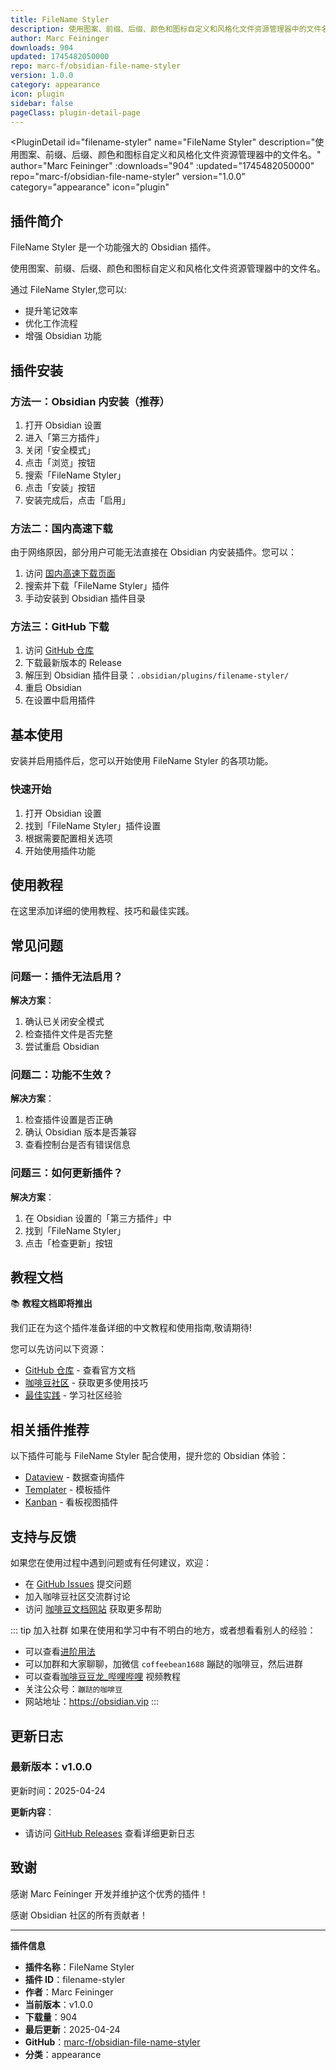 ```yaml
---
title: FileName Styler
description: 使用图案、前缀、后缀、颜色和图标自定义和风格化文件资源管理器中的文件名。
author: Marc Feininger
downloads: 904
updated: 1745482050000
repo: marc-f/obsidian-file-name-styler
version: 1.0.0
category: appearance
icon: plugin
sidebar: false
pageClass: plugin-detail-page
---
```


<PluginDetail
  id="filename-styler"
  name="FileName Styler"
  description="使用图案、前缀、后缀、颜色和图标自定义和风格化文件资源管理器中的文件名。"
  author="Marc Feininger"
  :downloads="904"
  :updated="1745482050000"
  repo="marc-f/obsidian-file-name-styler"
  version="1.0.0"
  category="appearance"
  icon="plugin"
>

<!-- AUTO_GENERATED_START -->
## 插件简介

FileName Styler 是一个功能强大的 Obsidian 插件。

使用图案、前缀、后缀、颜色和图标自定义和风格化文件资源管理器中的文件名。

通过 FileName Styler,您可以:

- 提升笔记效率
- 优化工作流程
- 增强 Obsidian 功能

<!-- AUTO_GENERATED_END -->

<!-- AUTO_GENERATED_START -->
## 插件安装

### 方法一：Obsidian 内安装（推荐）

1. 打开 Obsidian 设置
2. 进入「第三方插件」
3. 关闭「安全模式」
4. 点击「浏览」按钮
5. 搜索「FileName Styler」
6. 点击「安装」按钮
7. 安装完成后，点击「启用」

### 方法二：国内高速下载

由于网络原因，部分用户可能无法直接在 Obsidian 内安装插件。您可以：

1. 访问 [国内高速下载页面](/zh/documentation/obsidian-plugins-download.html)
2. 搜索并下载「FileName Styler」插件
3. 手动安装到 Obsidian 插件目录

### 方法三：GitHub 下载

1. 访问 [GitHub 仓库](https://github.com/marc-f/obsidian-file-name-styler)
2. 下载最新版本的 Release
3. 解压到 Obsidian 插件目录：`.obsidian/plugins/filename-styler/`
4. 重启 Obsidian
5. 在设置中启用插件

## 基本使用

安装并启用插件后，您可以开始使用 FileName Styler 的各项功能。

### 快速开始

1. 打开 Obsidian 设置
2. 找到「FileName Styler」插件设置
3. 根据需要配置相关选项
4. 开始使用插件功能

<!-- AUTO_GENERATED_END -->

<!-- CUSTOM_CONTENT_START:tutorial -->
## 使用教程

在这里添加详细的使用教程、技巧和最佳实践。

<!-- CUSTOM_CONTENT_END:tutorial -->

<!-- SHARED_CONTENT_START -->
## 常见问题

### 问题一：插件无法启用？

**解决方案**：
1. 确认已关闭安全模式
2. 检查插件文件是否完整
3. 尝试重启 Obsidian

### 问题二：功能不生效？

**解决方案**：
1. 检查插件设置是否正确
2. 确认 Obsidian 版本是否兼容
3. 查看控制台是否有错误信息

### 问题三：如何更新插件？

**解决方案**：
1. 在 Obsidian 设置的「第三方插件」中
2. 找到「FileName Styler」
3. 点击「检查更新」按钮

## 教程文档

📚 **教程文档即将推出**

我们正在为这个插件准备详细的中文教程和使用指南,敬请期待!

您可以先访问以下资源：
- [GitHub 仓库](https://github.com/marc-f/obsidian-file-name-styler) - 查看官方文档
- [咖啡豆社区](/zh/bases/) - 获取更多使用技巧
- [最佳实践](/zh/best-practices/) - 学习社区经验

## 相关插件推荐

以下插件可能与 FileName Styler 配合使用，提升您的 Obsidian 体验：

- [Dataview](/zh/plugins/dataview.html) - 数据查询插件
- [Templater](/zh/plugins/templater-obsidian.html) - 模板插件
- [Kanban](/zh/plugins/obsidian-kanban.html) - 看板视图插件

## 支持与反馈

如果您在使用过程中遇到问题或有任何建议，欢迎：

- 在 [GitHub Issues](https://github.com/marc-f/obsidian-file-name-styler/issues) 提交问题
- 加入咖啡豆社区交流群讨论
- 访问 [咖啡豆文档网站](https://obsidian.vip) 获取更多帮助

::: tip 加入社群
如果在使用和学习中有不明白的地方，或者想看看别人的经验：
- 可以查看[进阶用法](/zh/advanced)
- 可以加群和大家聊聊，加微信 `coffeebean1688` 蹦跶的咖啡豆，然后进群
- 可以查看[咖啡豆豆龙_哔哩哔哩](https://space.bilibili.com/618777356) 视频教程
- 关注公众号：`蹦跶的咖啡豆`
- 网站地址：https://obsidian.vip
:::
<!-- SHARED_CONTENT_END -->

<!-- AUTO_GENERATED_START -->
## 更新日志

### 最新版本：v1.0.0

更新时间：2025-04-24

**更新内容**：
- 请访问 [GitHub Releases](https://github.com/marc-f/obsidian-file-name-styler/releases) 查看详细更新日志

## 致谢

感谢 Marc Feininger 开发并维护这个优秀的插件！

感谢 Obsidian 社区的所有贡献者！

---

**插件信息**
- **插件名称**：FileName Styler
- **插件 ID**：filename-styler
- **作者**：Marc Feininger
- **当前版本**：v1.0.0
- **下载量**：904
- **最后更新**：2025-04-24
- **GitHub**：[marc-f/obsidian-file-name-styler](https://github.com/marc-f/obsidian-file-name-styler)
- **分类**：appearance
<!-- AUTO_GENERATED_END -->

</PluginDetail>

